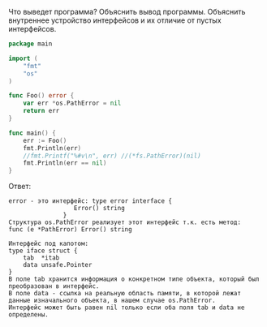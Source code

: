 Что выведет программа? Объяснить вывод программы. Объяснить внутреннее устройство интерфейсов и их отличие от пустых интерфейсов.

```go
package main

import (
	"fmt"
	"os"
)

func Foo() error {
	var err *os.PathError = nil
	return err
}

func main() {
	err := Foo()
	fmt.Println(err)
	//fmt.Printf("%#v\n", err) //(*fs.PathError)(nil)
	fmt.Println(err == nil)
}
```

Ответ:
```
error - это интерфейс: type error interface {
		          Error() string
		       }
Структура os.PathError реализует этот интерфейс т.к. есть метод:
func (e *PathError) Error() string 

Интерфейс под капотом:
type iface struct {
	tab  *itab
	data unsafe.Pointer
}
В поле tab хранится информация о конкретном типе объекта, который был преобразован в интерфейс.
В поле data - ссылка на реальную область памяти, в которой лежат данные изначального объекта, в нашем случае os.PathError.
Интерфейс может быть равен nil только если оба поля tab и data не определены.

```